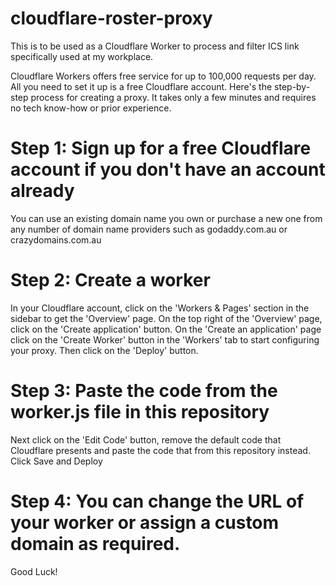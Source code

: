 # cloudflare-roster-proxy
This is to be used as a Cloudflare Worker to process and filter ICS link specifically used at my workplace.

Cloudflare Workers offers free service for up to 100,000 requests per day. All you need to set it up is a free Cloudflare account.
Here's the step-by-step process for creating a proxy. It takes only a few minutes and requires no tech know-how or prior experience.

# Step 1: Sign up for a free Cloudflare account if you don't have an account already
You can use an existing domain name you own or purchase a new one from any number of domain name providers such as godaddy.com.au or crazydomains.com.au

# Step 2: Create a worker
In your Cloudflare account, click on the 'Workers & Pages' section in the sidebar to get the 'Overview' page. On the top right of the 'Overview' page, click on the 'Create application' button. On the 'Create an application' page click on the 'Create Worker' button in the 'Workers' tab to start configuring your proxy.
Then click on the 'Deploy' button.

# Step 3: Paste the code from the worker.js file in this repository
Next click on the 'Edit Code' button, remove the default code that Cloudflare presents and paste the code that from this repository instead.
Click Save and Deploy

# Step 4: You can change the URL of your worker or assign a custom domain as required.

Good Luck!
